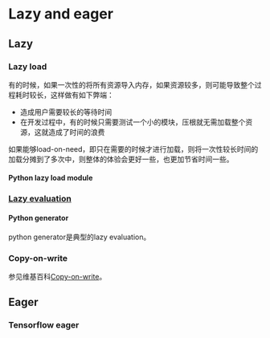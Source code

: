 # Lazy and eager

## Lazy 

### Lazy load

有的时候，如果一次性的将所有资源导入内存，如果资源较多，则可能导致整个过程耗时较长，这样做有如下弊端：

- 造成用户需要较长的等待时间
- 在开发过程中，有的时候只需要测试一个小的模块，压根就无需加载整个资源，这就造成了时间的浪费

如果能够load-on-need，即只在需要的时候才进行加载，则将一次性较长时间的加载分摊到了多次中，则整体的体验会更好一些，也更加节省时间一些。

#### Python lazy load module





### [Lazy evaluation](https://en.wikipedia.org/wiki/Lazy_evaluation)



#### Python generator

python generator是典型的lazy evaluation。

### Copy-on-write

参见维基百科[Copy-on-write](https://en.wikipedia.org/wiki/Copy-on-write)。

## Eager 

### Tensorflow eager 

